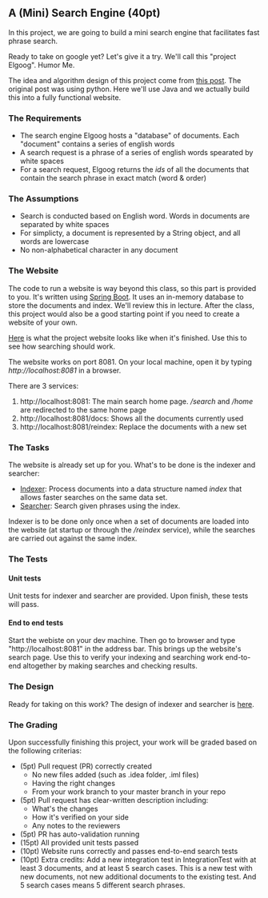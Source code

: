 ## A (Mini) Search Engine (40pt)

In this project, we are going to build a mini search engine that facilitates fast phrase search. 

Ready to take on google yet? Let's give it a try. We'll call this "project Elgoog". Humor Me.

The idea and algorithm design of this project come from [this post](http://www.ardendertat.com/2011/05/30/how-to-implement-a-search-engine-part-1-create-index/). The original post was using python. Here we'll use Java and we actually build this into a fully functional website.

### The Requirements

- The search engine Elgoog hosts a "database" of documents. Each "document" contains a series of english words
- A search request is a phrase of a series of english words spearated by white spaces
- For a search request, Elgoog returns the *ids* of all the documents that contain the search phrase in exact match (word & order)

### The Assumptions

- Search is conducted based on English word. Words in documents are separated by white spaces
- For simplicty, a document is represented by a String object, and all words are lowercase
- No non-alphabetical character in any document

### The Website

The code to run a website is way beyond this class, so this part is provided to you. It's written using [Spring Boot](https://spring.io/projects/spring-boot). It uses an in-memory database to store the documents and index. We'll review this in lecture. After the class, this project would also be a good starting point if you need to create a website of your own.

[Here](http://ec2-3-128-153-78.us-east-2.compute.amazonaws.com:8081/) is what the project website looks like when it's finished. Use this to see how searching should work.

The website works on port 8081. On your local machine, open it by typing *http://localhost:8081* in a browser.

There are 3 services:

1. http://localhost:8081: The main search home page. */search* and */home* are redirected to the same home page
2. http://localhost:8081/docs: Shows all the documents currently used
3. http://localhost:8081/reindex: Replace the documents with a new set

### The Tasks

The website is already set up for you. What's to be done is the indexer and searcher:

- [Indexer](https://github.com/pdgetrf/CSS143B-2020Fall-final-project/blob/master/src/main/java/edu/uwb/css143b2020fall/service/IndexerImpl.java): Process documents into a data structure named *index* that allows faster searches on the same data set. 
- [Searcher](https://github.com/pdgetrf/CSS143B-2020Fall-final-project/blob/master/src/main/java/edu/uwb/css143b2020fall/service/SearcherImpl.java): Search given phrases using the index.

Indexer is to be done only once when a set of documents are loaded into the website (at startup or through the */reindex* service), while the searches are carried out against the same index. 

### The Tests

#### Unit tests

Unit tests for indexer and searcher are provided. Upon finish, these tests will pass.

#### End to end tests

Start the webiste on your dev machine. Then go to browser and type "http://localhost:8081" in the address bar. This brings up the website's search page. Use this to verify your indexing and searching work end-to-end altogether by making searches and checking results.

### The Design

Ready for taking on this work? The design of indexer and searcher is [here](design.md).

### The Grading

Upon successfully finishing this project, your work will be graded based on the following criterias:

-  (5pt) Pull request (PR) correctly created
    - No new files added (such as .idea folder, .iml files)
    - Having the right changes
    - From your work branch to your master branch in your repo
-  (5pt) Pull request has clear-written description including:
    - What's the changes
    - How it's verified on your side
    - Any notes to the reviewers
- (5pt) PR has auto-validation running
- (15pt) All provided unit tests passed
- (10pt) Website runs correctly and passes end-to-end search tests
- (10pt) Extra credits: Add a new integration test in IntegrationTest with at least 3 documents, and at least 5 search cases. This is a new test with new documents, not new additional documents to the existing test. And 5 search cases means 5 different search phrases.

